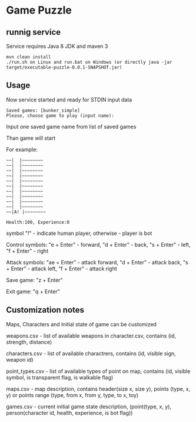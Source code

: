 # Game Puzzle


## runnig service
Service requires Java 8 JDK and maven 3

```Shell
mvn clean install
./run.sh on Linux and run.bat on Windows (or directly java -jar target/executable-puzzle-0.0.1-SNAPSHOT.jar)

```

## Usage
Now service started and ready for STDIN input data

```Shell
Saved games: [bunker_simple]
Please, choose game to play (input name):
```

Input one saved game name from list of saved games

Than game will start

For example:
```Shell
~~|  |~~~~~~~~
~~|  |~~~~~~~~
~~|  |~~~~~~~~
~~|  |~~~~~~~~
~~|  |~~~~~~~~
~~|  |~~~~~~~~
~~|  |~~~~~~~~
~~|  |~~~~~~~~
~~|  |~~~~~~~~
~~|  |~~~~~~~~
~~|A! |~~~~~~~~

Health:100, Experience:0
```

symbol "!" - indicate human player, otherwise - player is bot

Control symbols: "e + Enter" - forward, "d + Enter" - back, "s + Enter" - left, "f + Enter" - right

Attack symbols: "ae + Enter" - attack forward, "d + Enter" - attack back, "s + Enter" - attack left, "f + Enter" - attack right

Save game: "z + Enter"

Exit game: "q + Enter"

## Customization notes
Maps, Characters and Initial state of game can be customized


weapons.csv - list of available weapons in character.csv, contains (id, strength, distance)

characters.csv - list of available charactrers, contains (id, visible sign, weapon id)

point_types.csv - list of available types of point on map, contains (id, visible symbol, is transparent flag, is walkable flag)

maps.csv - map description, contains header(size x, size y), points (type, x, y) or points range (type, from x, from y, type, to x, toy)

games.csv - current initial game state description, (point(type, x, y), person(character id, health, experience, is bot flag))
